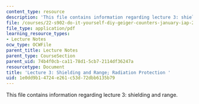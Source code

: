 ```yaml
---
content_type: resource
description: 'This file contains information regarding lecture 3: shielding and range.'
file: /courses/22-s902-do-it-yourself-diy-geiger-counters-january-iap-2015/1e0dd9b14724e261c53d72dbb6135b79_MIT22_S902IAP15_lec03.pdf
file_type: application/pdf
learning_resource_types:
- Lecture Notes
ocw_type: OCWFile
parent_title: Lecture Notes
parent_type: CourseSection
parent_uid: 74b4f0cb-ca11-78d1-5cb7-2114df36247a
resourcetype: Document
title: 'Lecture 3: Shielding and Range; Radiation Protection '
uid: 1e0dd9b1-4724-e261-c53d-72dbb6135b79
---
```

This file contains information regarding lecture 3: shielding and range.

